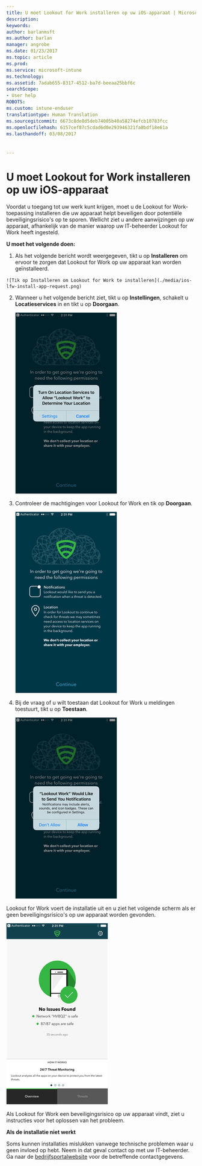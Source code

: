 ```yaml
---
title: U moet Lookout for Work installeren op uw iOS-apparaat | Microsoft Docs
description: 
keywords: 
author: barlanmsft
ms.author: barlan
manager: angrobe
ms.date: 01/23/2017
ms.topic: article
ms.prod: 
ms.service: microsoft-intune
ms.technology: 
ms.assetid: 7adab655-8317-4512-ba7d-beeaa25bbf6c
searchScope:
- User help
ROBOTS: 
ms.custom: intune-enduser
translationtype: Human Translation
ms.sourcegitcommit: 6673c8de8d5deb74005b40a58274efcb10783fcc
ms.openlocfilehash: 6157cef87c5cdad6d0e293946321fa8bdf18e61a
ms.lasthandoff: 03/08/2017


---
```


# <a name="you-need-to-install-lookout-for-work-on-your-ios-device"></a>U moet Lookout for Work installeren op uw iOS-apparaat

Voordat u toegang tot uw werk kunt krijgen, moet u de Lookout for Work-toepassing installeren die uw apparaat helpt beveiligen door potentiële beveiligingsrisico's op te sporen. Wellicht ziet u andere aanwijzingen op uw apparaat, afhankelijk van de manier waarop uw IT-beheerder Lookout for Work heeft ingesteld.

**U moet het volgende doen:**

1.    Als het volgende bericht wordt weergegeven, tikt u op **Installeren** om ervoor te zorgen dat Lookout for Work op uw apparaat kan worden geïnstalleerd.

    ![Tik op Installeren om Lookout for Work te installeren](./media/ios-lfw-install-app-request.png)

2. Wanneer u het volgende bericht ziet, tikt u op **Instellingen**, schakelt u **Locatieservices** in en tikt u op **Doorgaan**.

    ![Tik op Instellingen en vervolgens op Locatieservices](./media/ios-lfw-allow-location-services.png)

3. Controleer de machtigingen voor Lookout for Work en tik op **Doorgaan**.

    ![u hebt nu verbinding met Lookout for Work](./media/ios-lfw-permissions-lookout-needs.png)

4. Bij de vraag of u wilt toestaan dat Lookout for Work u meldingen toestuurt, tikt u op **Toestaan**.

    ![Tik op Instellingen en vervolgens op Locatieservices](./media/ios-lfw-allow-notifications.png)


Lookout for Work voert de installatie uit en u ziet het volgende scherm als er geen beveiligingsrisico's op uw apparaat worden gevonden.

![Lookout for Work heeft geen beveiligingsrisico’s gevonden](./media/ios-lfw-no-threats-found.png)

Als Lookout for Work een beveiligingsrisico op uw apparaat vindt, ziet u instructies voor het oplossen van het probleem.

**Als de installatie niet werkt**

Soms kunnen installaties mislukken vanwege technische problemen waar u geen invloed op hebt. Neem in dat geval contact op met uw IT-beheerder. Ga naar de [bedrijfsportalwebsite](http://portal.manage.microsoft.com) voor de betreffende contactgegevens.

